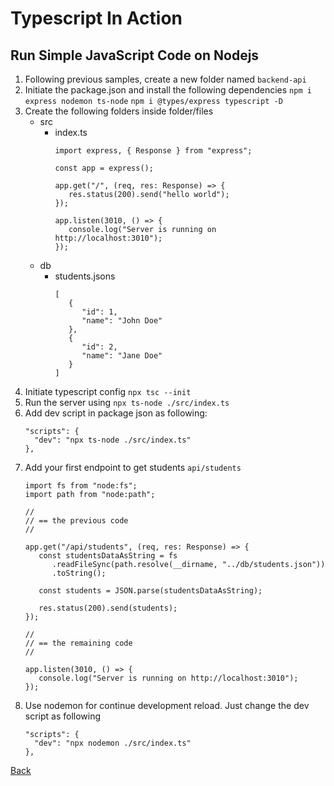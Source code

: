 # Typescript In Action

## Run Simple JavaScript Code on Nodejs
1. Following previous samples, create a new folder named `backend-api`
2. Initiate the package.json and install the following dependencies
   `npm i express nodemon ts-node`
   `npm i @types/express typescript -D`
3. Create the following folders inside folder/files
   - src
     - index.ts
         ```
         import express, { Response } from "express";

         const app = express();

         app.get("/", (req, res: Response) => {
            res.status(200).send("hello world");
         });

         app.listen(3010, () => {
            console.log("Server is running on http://localhost:3010");
         });

         ```
   - db
     - students.jsons
         ```
         [
            {
               "id": 1,
               "name": "John Doe"
            },
            {
               "id": 2,
               "name": "Jane Doe"
            }
         ]
         ```
3. Initiate typescript config `npx tsc --init`
4. Run the server using `npx ts-node ./src/index.ts`
5. Add dev script in package json as following: 
   ```
   "scripts": {
     "dev": "npx ts-node ./src/index.ts"
   },
   ```
6. Add your first endpoint to get students `api/students`
   ```
   import fs from "node:fs";
   import path from "node:path";

   //
   // == the previous code 
   //

   app.get("/api/students", (req, res: Response) => {
      const studentsDataAsString = fs
         .readFileSync(path.resolve(__dirname, "../db/students.json"))
         .toString();

      const students = JSON.parse(studentsDataAsString);

      res.status(200).send(students);
   });

   //
   // == the remaining code
   //

   app.listen(3010, () => {
      console.log("Server is running on http://localhost:3010");
   }); 
   ```
7. Use nodemon for continue development reload. Just change the dev script as following
   ```
   "scripts": {
     "dev": "npx nodemon ./src/index.ts"
   },
   ```

 
[Back](../Readme.md)